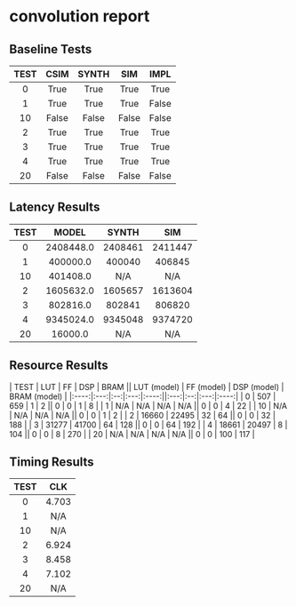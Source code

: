 
# convolution report

## Baseline Tests

| TEST | CSIM | SYNTH | SIM | IMPL |
|:----:|:----:|:-----:|:---:|:----:|
| 0 | True | True | True | True | 
| 1 | True | True | True | False | 
| 10 | False | False | False | False | 
| 2 | True | True | True | True | 
| 3 | True | True | True | True | 
| 4 | True | True | True | True | 
| 20 | False | False | False | False | 


## Latency Results

| TEST | MODEL | SYNTH | SIM |
|:----:|:-----:|:-----:|:---:|
| 0 | 2408448.0 | 2408461 | 2411447 | 
| 1 | 400000.0 | 400040 | 406845 | 
| 10 | 401408.0 | N/A | N/A | 
| 2 | 1605632.0 | 1605657 | 1613604 | 
| 3 | 802816.0 | 802841 | 806820 | 
| 4 | 9345024.0 | 9345048 | 9374720 | 
| 20 | 16000.0 | N/A | N/A | 


## Resource Results

| TEST | LUT | FF | DSP | BRAM || LUT (model) | FF (model) | DSP (model) | BRAM (model) |
|:----:|:---:|:--:|:---:|:----:||:---:|:--:|:---:|:----:|
| 0 | 507 | 659 | 1 | 2 || 0 | 0 | 1 | 8 | 
| 1 | N/A | N/A | N/A | N/A || 0 | 0 | 4 | 22 | 
| 10 | N/A | N/A | N/A | N/A || 0 | 0 | 1 | 2 | 
| 2 | 16660 | 22495 | 32 | 64 || 0 | 0 | 32 | 188 | 
| 3 | 31277 | 41700 | 64 | 128 || 0 | 0 | 64 | 192 | 
| 4 | 18661 | 20497 | 8 | 104 || 0 | 0 | 8 | 270 | 
| 20 | N/A | N/A | N/A | N/A || 0 | 0 | 100 | 117 | 


## Timing Results

| TEST | CLK |
|:----:|:---:|
| 0 | 4.703 | 
| 1 | N/A | 
| 10 | N/A | 
| 2 | 6.924 | 
| 3 | 8.458 | 
| 4 | 7.102 | 
| 20 | N/A | 

